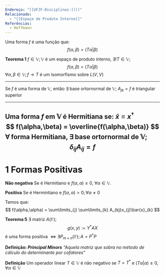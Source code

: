 ```yaml
---
Endereço: "[[UFJF-Disciplinas-]]()"
Relacionado:
  - "[[Espaço de Produto Interno]]"
Referências:
  - Hoffmann
---
```

Uma forma $f$ é uma função que:
$$
f(\alpha,\beta) = (T \alpha|\beta)
$$

**Teorema 1**
$f \in \mathbb{V};\mathbb{V}$ é um espaço de produto interno, $\exists! T \in \mathbb{V}$;
$$
f(\alpha,\beta) = (T \alpha|\beta)
$$
$\forall \alpha, \beta \in \mathbb{V}; f \rightarrow T$ é um isomorfismo sobre $L(V,V)$

---
Se $f$ é uma forma de $\mathbb{V}$, então $\exists$ base ortornormal de $\mathbb{V}$; $A_{jk}=f$ é triangular superior

---
Uma forma $f$ em $\mathbb{V}$ é Hermitiana se: $\bar{x} \equiv x^{\dagger}$
$$
f(\alpha,\beta) = \overline{f(\alpha,\beta)}
$$
$\forall$ forma Hermitiana, $\exists$ base ortornormal de $\mathbb{V}$;
$$
\delta_{ij}A_{ij} = f
$$
---
# 1   Formas Positivas
**Não negativa**
Se é Hermitiano e $f(\alpha,\alpha)\geq 0$, $\forall \alpha \in \mathbb{V}$.

**Positiva**
Se é Hermintiano e $f(\alpha,\alpha)>0; \forall \alpha \neq 0$

Temos que:
$$
f(\alpha,\alpha) = \sum\limits_{j} \sum\limits_{k} A_{kj}x_{j}\bar{x}_{k}
$$

**Teorema 5**
$\exists$ matriz $A(\mathbb{F})$;
$$
g(x,y) := Y^{*} A X
$$
é uma forma positiva $\Leftrightarrow \exists P_{m \times n}(\mathbb{F}); A = P^{*}P$

**Definição: *Principal Minors***
*"Aquela matriz que sobra no método de cálculo do determinante por cofatores"*

**Definição**
Um operador linear $T \in \mathbb{V}$ é não negativo se $T=T^{*}$ e $(T \alpha|\alpha)\geq 0, \forall \alpha \in \mathbb{V}$

